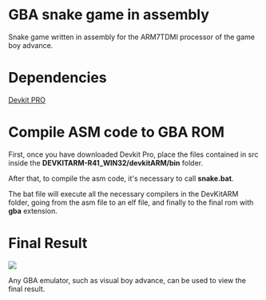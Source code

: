 # GBA snake game in assembly
Snake game written in assembly for the ARM7TDMI processor of the game boy advance.

# Dependencies
[Devkit PRO](https://sourceforge.net/projects/devkitpro/)

# Compile ASM code to GBA ROM
First, once you have downloaded Devkit Pro, place the files contained in src inside the **DEVKITARM-R41_WIN32/devkitARM/bin** folder.

After that, to compile the asm code, it's necessary to call **snake.bat**.

The bat file will execute all the necessary compilers in the DevKitARM folder, going from the asm file to an elf file, and finally to the final rom with **gba** extension.

# Final Result
![](https://github.com/AndreaFilippini/GBA_3DEngine/blob/main/images/snake.png)

Any GBA emulator, such as visual boy advance, can be used to view the final result.

